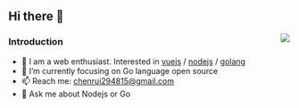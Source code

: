 ## Hi there 👋

<img align="right" src="https://github-readme-stats.vercel.app/api?username=a631807682&show_icons=true&count_private=true" />

### Introduction

- 🔭 I am a web enthusiast. Interested in [vuejs](https://github.com/vuejs) / [nodejs](https://github.com/nodejs) / [golang](https://github.com/golang)
- 🌱 I’m currently focusing on Go language open source
- 📫 Reach me: chenrui294815@gmail.com
- 💬 Ask me about Nodejs or Go
